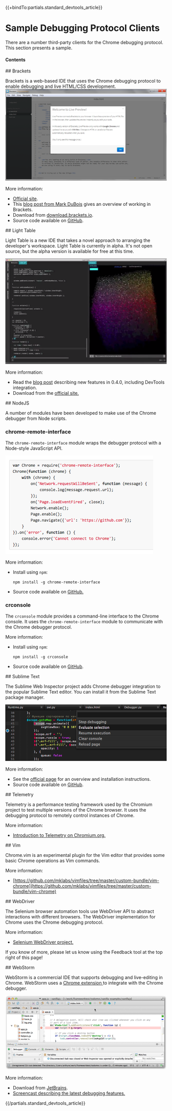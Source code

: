 {{+bindTo:partials.standard_devtools_article}}

# Sample Debugging Protocol Clients

There are a number third-party clients for the Chrome debugging protocol. This section presents a sample.

#### Contents


<div class="collapsible">
## Brackets

Brackets is a web-based IDE that uses the Chrome debugging protocol to enable 
debugging and live HTML/CSS development.<br/>
<img src="debugging-clients-files/brackets.png" alt=""/> 

More information:

* [Official site](http://brackets.io/).
* This [blog post from Mark 
  DuBois](http://www.markdubois.info/weblog/2013/03/adobe-brackets-revisited/) 
  gives an overview of working in Brackets.
* Download from [download.brackets.io](http://download.brackets.io/).
* Source code available on [GitHub](https://github.com/adobe/brackets).

</div>
<div class="collapsible">
## Light Table

Light Table is a new IDE that takes a novel approach to arranging the 
developer's workspace. Light Table is currently in alpha. It's not open source, 
but the alpha version is available for free at this time.

<img src="debugging-clients-files/lighttable.png" alt=""/> 

More information:

* Read the [blog post](http://www.chris-granger.com/2013/04/28/light-table-040/) 
  describing new features in 0.4.0, including DevTools integration.
* Download from the [official site.](http://www.lighttable.com/)

</div>
<div class="collapsible">
## NodeJS

A number of modules have been developed to make use of the Chrome debugger from 
Node scripts. 

### chrome-remote-interface

The `chrome-remote-interface` module wraps the debugger protocol with a Node-style 
JavaScript API.

<img src="debugging-clients-files/chrome-remote.png" alt=""/> 

More information:<br/>

*   Install using `npm`:

        npm install -g chrome-remote-interface

*   Source code available on 
    [GitHub.](https://github.com/cyrus-and/chrome-remote-interface) 

### crconsole

The `crconsole` module provides a command-line interface to the Chrome console. It 
uses the `chrome-remote-interface` module to communicate with the Chrome debugger 
protocol.

More information:

*   Install using `npm`:
  
        npm install -g crconsole

*   Source code available on [GitHub](https://github.com/sidorares/crconsole).

</div>
<div class="collapsible">
## Sublime Text

The Sublime Web Inspector project adds Chrome debugger integration to the 
popular Sublime Text editor. You can install it from the Sublime Text package 
manager.

<img src="debugging-clients-files/sublime.png" alt=""/> 

More information:

* See the [official page](http://sokolovstas.github.io/SublimeWebInspector/) for 
  an overview and installation instructions.
* Source code available on 
  [GitHub](https://github.com/sokolovstas/SublimeWebInspector).

</div>
<div class="collapsible">
## Telemetry

Telemetry is a performance testing framework used by the Chromium project to 
test multiple versions of the Chrome browser. It uses the debugging protocol to 
remotely control instances of Chrome.

More information:

* [Introduction to Telemetry on 
  Chromium.org.](http://www.chromium.org/developers/telemetry)

</div>
<div class="collapsible">
## Vim

Chrome.vim is an experimental plugin for the Vim editor that provides some basic 
Chrome operations as Vim commands.

More information:

* [https://github.com/mklabs/vimfiles/tree/master/custom-bundle/vim-chrome](https://github.com/mklabs/vimfiles/tree/master/custom-bundle/vim-chrome) 

</div>
<div class="collapsible">
## WebDriver

The Selenium browser automation tools use WebDriver API to abstract interactions 
with different browsers. The WebDriver implementation for Chrome uses the Chrome 
debugging protocol.

More information:

* [Selenium WebDriver project.](http://docs.seleniumhq.org/projects/webdriver/) 

If you know of more, please let us know using the Feedback tool at the top right 
of this page!

</div>
<div class="collapsible">
## WebStorm

WebStorm is a commercial IDE that supports debugging and live-editing in Chrome. 
WebStorm uses a [Chrome extension 
](http://www.jetbrains.com/webstorm/webhelp/using-jetbrains-chrome-extension.html)to 
integrate with the Chrome debugger.

<img src="debugging-clients-files/webstorm.png" alt=""/> 

More information:

* Download from [JetBrains](http://www.jetbrains.com/webstorm/).
* [Screencast describing the latest debugging 
  features.](http://tv.jetbrains.net/videocontent/improved-javascript-debugger-in-webstorm-7)

</div>
{{/partials.standard_devtools_article}}
